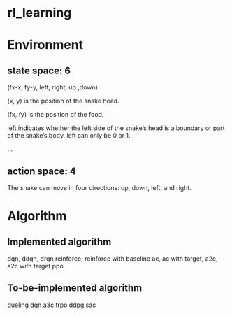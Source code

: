 # rl_learning

# Environment
## state space: 6
(fx-x, fy-y, left, right, up ,down)

(x, y) is the position of the snake head. 

(fx, fy) is the position of the food.    

left indicates whether the left side of the snake’s head is a boundary or part of the snake’s body. left can only be 0 or 1. 

...

## action space: 4
The snake can move in four directions: up, down, left, and right.

# Algorithm
## Implemented algorithm
dqn, ddqn, drqn
reinforce, reinforce with baseline
ac, ac with target, a2c, a2c with target
ppo

## To-be-implemented algorithm
dueling dqn
a3c
trpo
ddpg
sac





